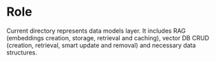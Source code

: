 # Role
Current directory represents data models layer. It includes RAG (embeddings creation, storage, retrieval and caching), 
vector DB CRUD (creation, retrieval, smart update and removal) and necessary data structures.
